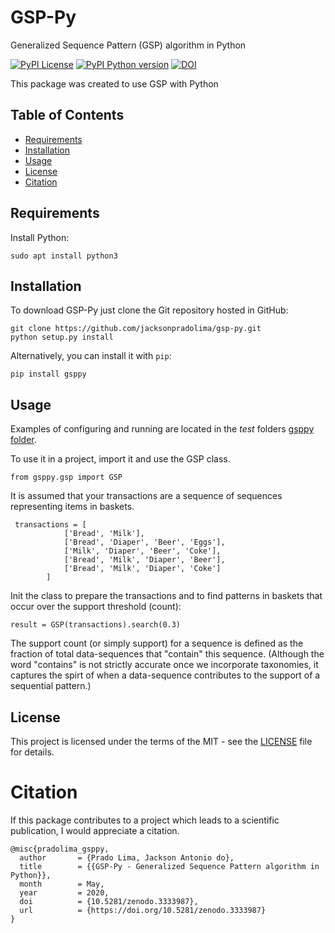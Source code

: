 # GSP-Py
Generalized Sequence Pattern (GSP) algorithm in Python

[![PyPI License](https://img.shields.io/pypi/l/jMetalPy.svg?style=flat-square)]()
[![PyPI Python version](https://img.shields.io/pypi/pyversions/jMetalPy.svg?style=flat-square)]()
[![DOI](https://zenodo.org/badge/108451832.svg)](https://zenodo.org/badge/latestdoi/108451832)

This package was created to use GSP with Python
## Table of Contents
- [Requirements](#requirements)
- [Installation](#installation)
- [Usage](#usage)
- [License](#license)
- [Citation](#citation)

## Requirements

Install Python:

```console
sudo apt install python3
```

## Installation
To download GSP-Py just clone the Git repository hosted in GitHub:

```console
git clone https://github.com/jacksonpradolima/gsp-py.git
python setup.py install
```

Alternatively, you can install it with `pip`:

```console
pip install gsppy
```

## Usage
Examples of configuring and running are located in the *test* folders [gsppy folder](gsppy).

To use it in a project, import it and use the GSP class.

```console
from gsppy.gsp import GSP
```

It is assumed that your transactions are a sequence of sequences representing items in baskets. 

```console
 transactions = [
            ['Bread', 'Milk'],
            ['Bread', 'Diaper', 'Beer', 'Eggs'],
            ['Milk', 'Diaper', 'Beer', 'Coke'],
            ['Bread', 'Milk', 'Diaper', 'Beer'],
            ['Bread', 'Milk', 'Diaper', 'Coke']
        ]
```

Init the class to prepare the transactions and to find patterns in baskets that occur over the support threshold (count):

```console
result = GSP(transactions).search(0.3)
```

The support count (or simply support) for a sequence is defined as the fraction of total data-sequences that "contain" this sequence.
(Although the word "contains" is not strictly accurate once we incorporate taxonomies, it captures the spirt of when a data-sequence contributes to the support of a sequential pattern.)

## License
This project is licensed under the terms of the MIT - see the [LICENSE](LICENSE) file for details.

# Citation

If this package contributes to a project which leads to a scientific publication, I would appreciate a citation.

```
@misc{pradolima_gsppy,
  author       = {Prado Lima, Jackson Antonio do},
  title        = {{GSP-Py - Generalized Sequence Pattern algorithm in Python}},
  month        = May,
  year         = 2020,
  doi          = {10.5281/zenodo.3333987},
  url          = {https://doi.org/10.5281/zenodo.3333987}
}
```
